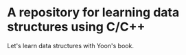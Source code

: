 # A repository for learning data structures using C/C++

Let's learn data structures with Yoon's book. 
